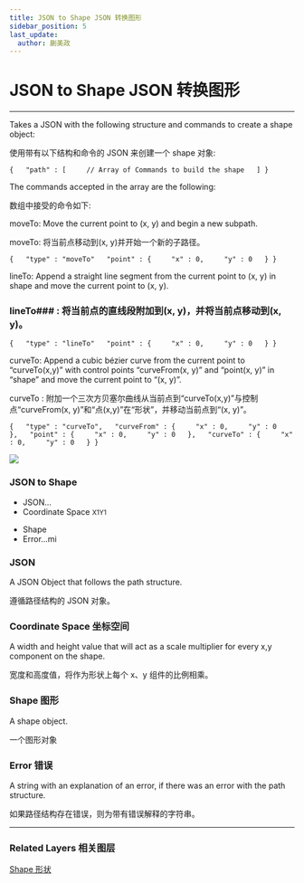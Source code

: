 ```yaml
---
title: JSON to Shape JSON 转换图形
sidebar_position: 5
last_update:
  author: 蒯美政
---
```


# JSON to Shape JSON 转换图形

---

Takes a JSON with the following structure and commands to create a shape object:

使用带有以下结构和命令的 JSON 来创建一个 shape 对象:

```
{   "path" : [     // Array of Commands to build the shape   ] }
```

The commands accepted in the array are the following:

数组中接受的命令如下:

moveTo: Move the current point to (x, y) and begin a new subpath.

moveTo: 将当前点移动到(x, y)并开始一个新的子路径。

```
{   "type" : "moveTo"   "point" : {     "x" : 0,     "y" : 0   } }
```

lineTo: Append a straight line segment from the current point to (x, y) in shape and move the current point to (x, y).

### lineTo### : 将当前点的直线段附加到(x, y)，并将当前点移动到(x, y)。

```
{   "type" : "lineTo"   "point" : {     "x" : 0,     "y" : 0   } }
```

curveTo: Append a cubic bézier curve from the current point to “curveTo(x,y)” with control points “curveFrom(x, y)” and “point(x, y)” in “shape” and move the current point to “(x, y)”.

curveTo : 附加一个三次方贝塞尔曲线从当前点到“curveTo(x,y)”与控制点“curveFrom(x, y)”和“点(x,y)”在“形状”，并移动当前点到“(x, y)”。

```
{   "type" : "curveTo",   "curveFrom" : {     "x" : 0,     "y" : 0   },   "point" : {     "x" : 0,     "y" : 0   },   "curveTo" : {     "x" : 0,     "y" : 0   } }
```

![](https://origami.design/public/images/documentation/curveToShapeExample@2x.png)

<div className="patch-container">
    <div className="patch processor">
        <h3>JSON to Shape</h3>
        <ul className="inputs">
            <li>JSON<span>...</span></li>
            <li>Coordinate Space <small>X<span>1</span>Y<span>1</span></small></li>
        </ul>
        <ul className="outputs">
            <li>Shape<span></span></li>
            <li>Error<span>...mi</span></li>
        </ul>
    </div>
</div>

### JSON

A JSON Object that follows the path structure.

遵循路径结构的 JSON 对象。

### Coordinate Space 坐标空间

A width and height value that will act as a scale multiplier for every x,y component on the shape.

宽度和高度值，将作为形状上每个 x、y 组件的比例相乘。

### Shape 图形

A shape object.

一个图形对象

### Error 错误

A string with an explanation of an error, if there was an error with the path structure.

如果路径结构存在错误，则为带有错误解释的字符串。

---

### Related Layers 相关图层

[Shape 形状](./../Layer/Shape.md)
